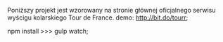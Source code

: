 Poniższy projekt jest wzorowany na stronie głównej oficjalnego serwisu wyścigu kolarskiego Tour de France.
demo: http://bit.do/tourr;

npm install >>> gulp watch;

